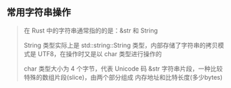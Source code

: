 
## 常用字符串操作
> 在 Rust 中的字符串通常指的的是：&str 和 String
> 
> String 类型实际上是 std::string::String 类型，内部存储了字符串的拷贝模式是 UTF8，在操作时又是以 char 类型进行操作的
> 
> char 类型大小为 4 个字节，代表 Unicode 码
> &str 字符串片段，一种比较特殊的数组片段(slice)，由两个部分组成 内存地址和比特长度(多少bytes)
> 

